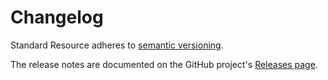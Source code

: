 # Changelog

Standard Resource adheres to [semantic versioning](https://semver.org/).

The release notes are documented on the GitHub project's
[Releases page](https://github.com/jamesplease/standard-resource/releases).
